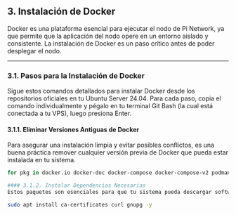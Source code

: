 ## 3. Instalación de Docker

Docker es una plataforma esencial para ejecutar el nodo de Pi Network, ya que permite que la aplicación del nodo opere en un entorno aislado y consistente. La instalación de Docker es un paso crítico antes de poder desplegar el nodo.

---

### 3.1. Pasos para la Instalación de Docker

Sigue estos comandos detallados para instalar Docker desde los repositorios oficiales en tu Ubuntu Server 24.04. Para cada paso, copia el comando individualmente y pégalo en tu terminal Git Bash (la cual está conectada a tu VPS), luego presiona Enter.

#### 3.1.1. Eliminar Versiones Antiguas de Docker
Para asegurar una instalación limpia y evitar posibles conflictos, es una buena práctica remover cualquier versión previa de Docker que pueda estar instalada en tu sistema.

```bash
for pkg in docker.io docker-doc docker-compose docker-compose-v2 podman-docker containerd runc; do sudo apt remove "$pkg"; done

#### 3.1.2. Instalar Dependencias Necesarias
Estos paquetes son esenciales para que tu sistema pueda descargar software de forma segura a través de HTTPS y gestionar las claves de verificación.

sudo apt install ca-certificates curl gnupg -y


